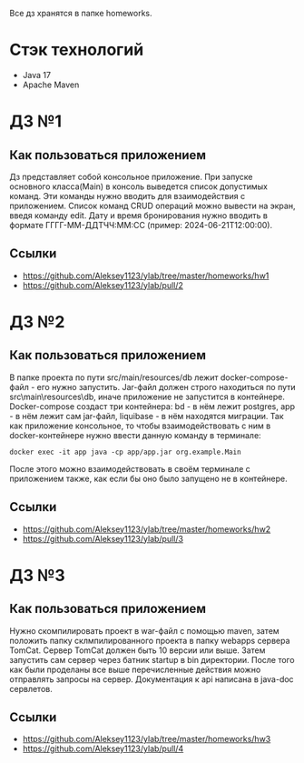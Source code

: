 Все дз хранятся в папке homeworks. 

# Стэк технологий
- Java 17
- Apache Maven

# ДЗ №1

## Как пользоваться приложением 
  Дз представляет собой консольное приложение. При запуске основного класса(Main) в консоль выведется список допустимых команд. Эти команды нужно вводить для взаимодействия с приложением. Список команд CRUD операций можно вывести на экран, введя команду edit. Дату и время бронирования нужно вводить в формате ГГГГ-ММ-ДДTЧЧ:ММ:CC (пример: 2024-06-21T12:00:00).

## Ссылки
- https://github.com/Aleksey1123/ylab/tree/master/homeworks/hw1
- https://github.com/Aleksey1123/ylab/pull/2

# ДЗ №2

## Как пользоваться приложением
  В папке проекта по пути src/main/resources/db лежит docker-compose-файл - его нужно запустить. Jar-файл должен строго находиться по пути src\main\resources\db, иначе приложение не запустится в контейнере. Docker-compose создаст три контейнера: bd - в нём лежит postgres, app - в нём лежит сам jar-файл, liquibase - в нём находятся миграции. Так как приложение консольное, то чтобы взаимодействовать с ним в docker-контейнере нужно ввести данную команду в терминале: 
````
docker exec -it app java -cp app/app.jar org.example.Main
````
После этого можно взаимодействовать в своём терминале с приложением также, как если бы оно было запущено не в контейнере.

## Ссылки
- https://github.com/Aleksey1123/ylab/tree/master/homeworks/hw2
- https://github.com/Aleksey1123/ylab/pull/3

# ДЗ №3

## Как пользоваться приложением
  Нужно скомпилировать проект в war-файл с помощью maven, затем положить папку склмпилированного проекта в папку webapps сервера TomCat. Сервер TomCat должен быть 10 версии или выше. Затем запустить сам сервер через батник startup в bin директории. После того как были проделаны все выше перечисленные действия можно отправлять запросы на сервер. Документация к api написана в java-doc сервлетов.

## Ссылки
- https://github.com/Aleksey1123/ylab/tree/master/homeworks/hw3
- https://github.com/Aleksey1123/ylab/pull/4

